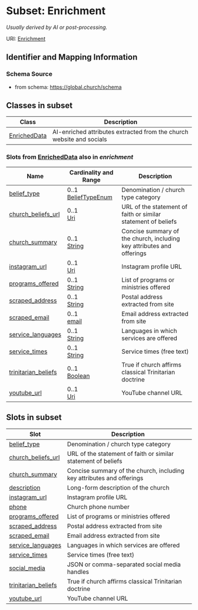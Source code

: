 # Subset: Enrichment 


_Usually derived by AI or post-processing._



URI: [Enrichment](Enrichment.md)



## Identifier and Mapping Information






### Schema Source


* from schema: https://global.church/schema














        








        


        


        



        






        








        




        






        

        


        

        


        




        





        






## Classes in subset

| Class | Description |
| --- | --- |
| [EnrichedData](EnrichedData.md) | AI-enriched attributes extracted from the church website and socials |


### Slots from [EnrichedData](EnrichedData.md) also in _enrichment_

| Name | Cardinality and Range | Description |
| ---  | ---  | --- |
| [belief_type](belief_type.md) | 0..1 <br/> [BeliefTypeEnum](BeliefTypeEnum.md) | Denomination / church type category  |
| [church_beliefs_url](church_beliefs_url.md) | 0..1 <br/> [Uri](Uri.md) | URL of the statement of faith or similar statement of beliefs  |
| [church_summary](church_summary.md) | 0..1 <br/> [String](String.md) | Concise summary of the church, including key attributes and offerings  |
| [instagram_url](instagram_url.md) | 0..1 <br/> [Uri](Uri.md) | Instagram profile URL  |
| [programs_offered](programs_offered.md) | 0..1 <br/> [String](String.md) | List of programs or ministries offered  |
| [scraped_address](scraped_address.md) | 0..1 <br/> [String](String.md) | Postal address extracted from site  |
| [scraped_email](scraped_email.md) | 0..1 <br/> [email](email.md) | Email address extracted from site  |
| [service_languages](service_languages.md) | 0..1 <br/> [String](String.md) | Languages in which services are offered  |
| [service_times](service_times.md) | 0..1 <br/> [String](String.md) | Service times (free text)  |
| [trinitarian_beliefs](trinitarian_beliefs.md) | 0..1 <br/> [Boolean](Boolean.md) | True if church affirms classical Trinitarian doctrine  |
| [youtube_url](youtube_url.md) | 0..1 <br/> [Uri](Uri.md) | YouTube channel URL  |




## Slots in subset

| Slot | Description |
| --- | --- |
| [belief_type](belief_type.md) | Denomination / church type category |
| [church_beliefs_url](church_beliefs_url.md) | URL of the statement of faith or similar statement of beliefs |
| [church_summary](church_summary.md) | Concise summary of the church, including key attributes and offerings |
| [description](description.md) | Long-form description of the church |
| [instagram_url](instagram_url.md) | Instagram profile URL |
| [phone](phone.md) | Church phone number |
| [programs_offered](programs_offered.md) | List of programs or ministries offered |
| [scraped_address](scraped_address.md) | Postal address extracted from site |
| [scraped_email](scraped_email.md) | Email address extracted from site |
| [service_languages](service_languages.md) | Languages in which services are offered |
| [service_times](service_times.md) | Service times (free text) |
| [social_media](social_media.md) | JSON or comma-separated social media handles |
| [trinitarian_beliefs](trinitarian_beliefs.md) | True if church affirms classical Trinitarian doctrine |
| [youtube_url](youtube_url.md) | YouTube channel URL |



